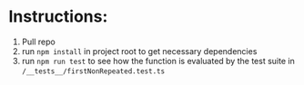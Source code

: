 # Instructions:

1.  Pull repo
2.  run `npm install` in project root to get necessary dependencies
3.  run `npm run test` to see how the function is evaluated by the test suite in `/__tests__/firstNonRepeated.test.ts`
